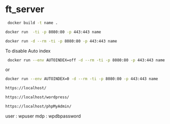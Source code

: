 # ft_server

```bash
 docker build -t name . 
 ```
 
 ```bash
 docker run  -ti -p 8080:80 -p 443:443 name 
 ```
 
 ```bash
 docker run -d --rm -ti -p 8080:80 -p 443:443 name 
 ```
 To disable Auto index
 
 ```bash
  docker run --env AUTOINDEX=off -d --rm -ti -p 8080:80 -p 443:443 name 
 ```
 or
 ```bash
 docker run --env AUTOINDEX=0 -d --rm -ti -p 8080:80 -p 443:443 name   
```

```bash
https://localhost/
```
```bash
https://localhost/wordpress/
```
```bash
https://localhost/phpMyAdmin/
 ```
 user : wpuser
 mdp  : wpdbpassword
